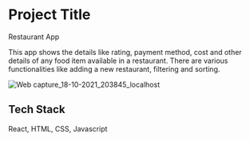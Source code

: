 
# Project Title

Restaurant App

This app shows the details like rating, payment method, cost and other details of any food item available in a restaurant.
There are various functionalities like adding a new restaurant, filtering and sorting.


![Web capture_18-10-2021_203845_localhost](https://user-images.githubusercontent.com/86410149/137759570-42796ded-a658-4922-8bc8-fbbd83e18f86.jpeg)


## Tech Stack

 React, HTML, CSS, Javascript



  
